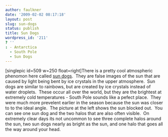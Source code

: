```yaml
---
author: faulkner
date: '2009-02-02 08:17:18'
layout: post
slug: sun-dogs
status: publish
title: Sun Dogs
wordpress_id: '211'
? ''
: - Antarctica
  - South Pole
  - Sun Dogs
---
```


[singlepic id=509 w=250 float=right]There is a pretty cool atmospheric
phenomon here called [sun dogs](http://en.wikipedia.org/wiki/Sun_dog).  They
are false images of the sun that are caused by light being bent by ice
crystals in the upper atmosphere.  Sun dogs are similar to rainbows, but are
created by ice crystals instead of water droplets.  These occur all over the
world, but they are the brightest at extremely cold temperatures - South Pole
sounds like a pefect place.  They were much more prevelent earlier in the
season because the sun was closer to to the ideal angle.  The picture at the
left shows the sun blocked out.  You can see one sun dog and the two halos
that are also often visible.  On extremely clear days its not uncommon to see
three complete halos around the sun, two sun dogs nearly as bright as the sun,
and one halo that goes all the way around your head.

